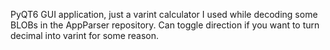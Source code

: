 PyQT6 GUI application, just a varint calculator I used while decoding some BLOBs in the AppParser repository. Can toggle direction if you want to turn decimal into varint for some reason.
